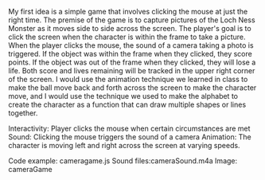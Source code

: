 My first idea is a simple game that involves clicking the mouse at just the right time. The premise of the game is to capture pictures of the Loch Ness Monster as it moves side to side across the screen. The player's goal is to click the screen when the character is within the frame to take a picture. When the player clicks the mouse, the sound of a camera taking a photo is triggered. If the object was within the frame when they clicked, they score points. If the object was out of the frame when they clicked, they will lose a life. Both score and lives remaining will be tracked in the upper right corner of the screen. I would use the animation technique we learned in class to make the ball move back and forth across the screen to make the character move, and I would use the technique we used to make the alphabet to create the character as a function that can draw multiple shapes or lines together.

Interactivity: Player clicks the mouse when certain circumstances are met
Sound: Clicking the mouse triggers the sound of a camera
Animation: The character is moving left and right across the screen at varying speeds.

Code example: cameragame.js
Sound files:cameraSound.m4a
Image: cameraGame

